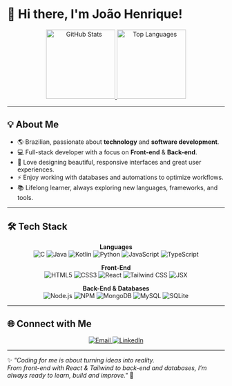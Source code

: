# 👋 Hi there, I'm João Henrique!

<p align="center">
  <a href="https://github.com/joao-henrique">
    <img src="https://github-readme-stats.vercel.app/api?username=joao-henrique&show_icons=true&theme=tokyonight&rank_icon=github" height="160" alt="GitHub Stats"/>
  </a>
  <a href="https://github.com/joao-henrique">
    <img src="https://github-readme-stats.vercel.app/api/top-langs/?username=joao-henrique&layout=compact&theme=tokyonight" height="160" alt="Top Languages"/>
  </a>
</p>

---

## 💡 About Me

- 🌎 Brazilian, passionate about **technology** and **software development**.  
- 💻 Full-stack developer with a focus on **Front-end** & **Back-end**.  
- 🎨 Love designing beautiful, responsive interfaces and great user experiences.  
- ⚡ Enjoy working with databases and automations to optimize workflows.  
- 📚 Lifelong learner, always exploring new languages, frameworks, and tools.  

---

## 🛠️ Tech Stack

<p align="center">
  <strong>Languages</strong><br>
  <img alt="C" src="https://img.shields.io/badge/C-00599C?style=for-the-badge&logo=c&logoColor=white"/>
  <img alt="Java" src="https://img.shields.io/badge/Java-007396?style=for-the-badge&logo=java&logoColor=white"/>
  <img alt="Kotlin" src="https://img.shields.io/badge/Kotlin-0095D5?style=for-the-badge&logo=kotlin&logoColor=white"/>
  <img alt="Python" src="https://img.shields.io/badge/Python-3776AB?style=for-the-badge&logo=python&logoColor=white"/>
  <img alt="JavaScript" src="https://img.shields.io/badge/JavaScript-F7DF1E?style=for-the-badge&logo=javascript&logoColor=black"/>
  <img alt="TypeScript" src="https://img.shields.io/badge/TypeScript-3178C6?style=for-the-badge&logo=typescript&logoColor=white"/>
</p>

<p align="center">
  <strong>Front-End</strong><br>
  <img alt="HTML5" src="https://img.shields.io/badge/HTML5-E34F26?style=for-the-badge&logo=html5&logoColor=white"/>
  <img alt="CSS3" src="https://img.shields.io/badge/CSS3-1572B6?style=for-the-badge&logo=css3&logoColor=white"/>
  <img alt="React" src="https://img.shields.io/badge/React-61DAFB?style=for-the-badge&logo=react&logoColor=black"/>
  <img alt="Tailwind CSS" src="https://img.shields.io/badge/TailwindCSS-06B6D4?style=for-the-badge&logo=tailwind-css&logoColor=white"/>
  <img alt="JSX" src="https://img.shields.io/badge/JSX-61DAFB?style=for-the-badge&logo=react&logoColor=white"/>
</p>

<p align="center">
  <strong>Back-End & Databases</strong><br>
  <img alt="Node.js" src="https://img.shields.io/badge/Node.js-339933?style=for-the-badge&logo=node.js&logoColor=white"/>
  <img alt="NPM" src="https://img.shields.io/badge/NPM-CB3837?style=for-the-badge&logo=npm&logoColor=white"/>
  <img alt="MongoDB" src="https://img.shields.io/badge/MongoDB-47A248?style=for-the-badge&logo=mongodb&logoColor=white"/>
  <img alt="MySQL" src="https://img.shields.io/badge/MySQL-4479A1?style=for-the-badge&logo=mysql&logoColor=white"/>
  <img alt="SQLite" src="https://img.shields.io/badge/SQLite-003B57?style=for-the-badge&logo=sqlite&logoColor=white"/>
</p>

---

## 🌐 Connect with Me

<p align="center">
  <a href="mailto:joaohenrique1025152@hotmail.com" target="_blank">
    <img src="https://img.shields.io/badge/Email-D14836?style=for-the-badge&logo=gmail&logoColor=white" alt="Email"/>
  </a>
  <a href="https://www.linkedin.com/in/jo%C3%A3o-henrique-brito-b583b61a2/" target="_blank">
    <img src="https://img.shields.io/badge/LinkedIn-0A66C2?style=for-the-badge&logo=linkedin&logoColor=white" alt="LinkedIn"/>
  </a>
</p>

---

✨ *"Coding for me is about turning ideas into reality.  
From front-end with React & Tailwind to back-end and databases, I’m always ready to learn, build and improve."* 🚀
